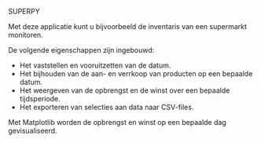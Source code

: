SUPERPY

Met deze applicatie kunt u bijvoorbeeld de inventaris van een supermarkt monitoren.

De volgende eigenschappen zijn ingebouwd:

* Het vaststellen en vooruitzetten van de datum.
* Het bijhouden van de aan- en verrkoop van producten op een bepaalde datum.
* Het weergeven van de opbrengst en de winst over een bepaalde tijdsperiode.
* Het exporteren van selecties aan data naar CSV-files.

Met Matplotlib worden de opbrengst en winst op een bepaalde dag gevisualiseerd.  

